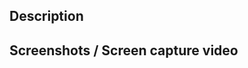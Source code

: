 ## Description

<!--- Describe your changes  -->
<!--- It can simply be your commit message, which you must have -->

## Screenshots / Screen capture video

<!-- Attach any screenshots if any -->
